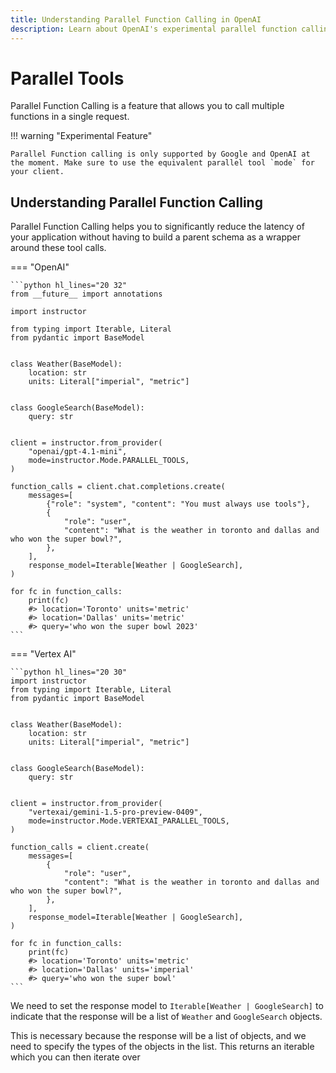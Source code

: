 ```yaml
---
title: Understanding Parallel Function Calling in OpenAI
description: Learn about OpenAI's experimental parallel function calling to reduce latency and improve application performance.
---
```


# Parallel Tools

Parallel Function Calling is a feature that allows you to call multiple functions in a single request.

!!! warning "Experimental Feature"

    Parallel Function calling is only supported by Google and OpenAI at the moment. Make sure to use the equivalent parallel tool `mode` for your client.

## Understanding Parallel Function Calling

Parallel Function Calling helps you to significantly reduce the latency of your application without having to build a parent schema as a wrapper around these tool calls.

=== "OpenAI"

    ```python hl_lines="20 32"
    from __future__ import annotations

    import instructor

    from typing import Iterable, Literal
    from pydantic import BaseModel


    class Weather(BaseModel):
        location: str
        units: Literal["imperial", "metric"]


    class GoogleSearch(BaseModel):
        query: str


    client = instructor.from_provider(
        "openai/gpt-4.1-mini",
        mode=instructor.Mode.PARALLEL_TOOLS,
    )

    function_calls = client.chat.completions.create(
        messages=[
            {"role": "system", "content": "You must always use tools"},
            {
                "role": "user",
                "content": "What is the weather in toronto and dallas and who won the super bowl?",
            },
        ],
        response_model=Iterable[Weather | GoogleSearch],
    )

    for fc in function_calls:
        print(fc)
        #> location='Toronto' units='metric'
        #> location='Dallas' units='metric'
        #> query='who won the super bowl 2023'
    ```

=== "Vertex AI"

    ```python hl_lines="20 30"
    import instructor
    from typing import Iterable, Literal
    from pydantic import BaseModel


    class Weather(BaseModel):
        location: str
        units: Literal["imperial", "metric"]


    class GoogleSearch(BaseModel):
        query: str


    client = instructor.from_provider(
        "vertexai/gemini-1.5-pro-preview-0409",
        mode=instructor.Mode.VERTEXAI_PARALLEL_TOOLS,
    )

    function_calls = client.create(
        messages=[
            {
                "role": "user",
                "content": "What is the weather in toronto and dallas and who won the super bowl?",
            },
        ],
        response_model=Iterable[Weather | GoogleSearch],
    )

    for fc in function_calls:
        print(fc)
        #> location='Toronto' units='metric'
        #> location='Dallas' units='imperial'
        #> query='who won the super bowl'
    ```

We need to set the response model to `Iterable[Weather | GoogleSearch]` to indicate that the response will be a list of `Weather` and `GoogleSearch` objects.

This is necessary because the response will be a list of objects, and we need to specify the types of the objects in the list. This returns an iterable which you can then iterate over
